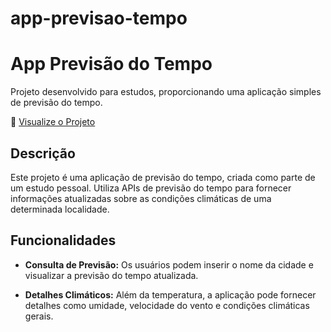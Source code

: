 # app-previsao-tempo
# App Previsão do Tempo

Projeto desenvolvido para estudos, proporcionando uma aplicação simples de previsão do tempo.

🔗 [Visualize o Projeto](https://jesslencs.github.io/app-previsao-tempo/)

## Descrição

Este projeto é uma aplicação de previsão do tempo, criada como parte de um estudo pessoal. Utiliza APIs de previsão do tempo para fornecer informações atualizadas sobre as condições climáticas de uma determinada localidade.

## Funcionalidades

- **Consulta de Previsão:** Os usuários podem inserir o nome da cidade e visualizar a previsão do tempo atualizada.

- **Detalhes Climáticos:** Além da temperatura, a aplicação pode fornecer detalhes como umidade, velocidade do vento e condições climáticas gerais.



